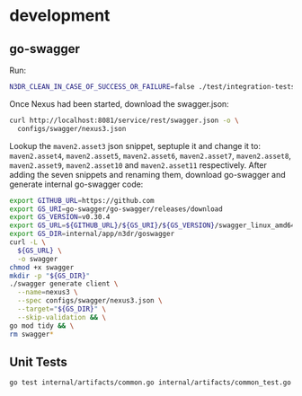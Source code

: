 # development

## go-swagger

Run:

```bash
N3DR_CLEAN_IN_CASE_OF_SUCCESS_OR_FAILURE=false ./test/integration-tests.sh
```

Once Nexus had been started, download the swagger.json:

```bash
curl http://localhost:8081/service/rest/swagger.json -o \
  configs/swagger/nexus3.json
```

Lookup the `maven2.asset3` json snippet, septuple it and change it to:
`maven2.asset4`, `maven2.asset5`, `maven2.asset6`, `maven2.asset7`,
`maven2.asset8`, `maven2.asset9`, `maven2.asset10` and `maven2.asset11` respectively. After
adding the seven snippets and renaming them, download go-swagger and generate
internal go-swagger code:

```bash
export GITHUB_URL=https://github.com
export GS_URI=go-swagger/go-swagger/releases/download
export GS_VERSION=v0.30.4
export GS_URL=${GITHUB_URL}/${GS_URI}/${GS_VERSION}/swagger_linux_amd64
export GS_DIR=internal/app/n3dr/goswagger
curl -L \
  ${GS_URL} \
  -o swagger
chmod +x swagger
mkdir -p "${GS_DIR}"
./swagger generate client \
  --name=nexus3 \
  --spec configs/swagger/nexus3.json \
  --target="${GS_DIR}" \
  --skip-validation && \
go mod tidy && \
rm swagger*
```

## Unit Tests

```bash
go test internal/artifacts/common.go internal/artifacts/common_test.go
```

